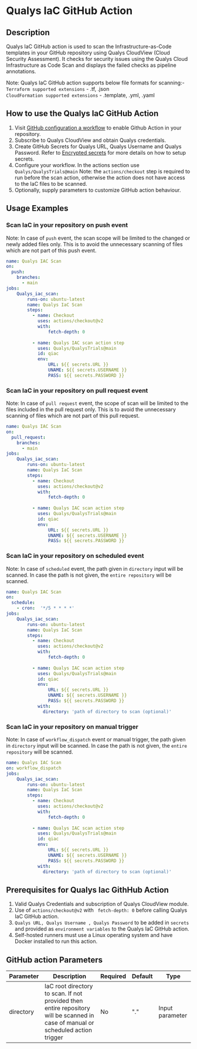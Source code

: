 # Qualys IaC GitHub Action


## Description
Qualys IaC GitHub action is used to scan the Infrastructure-as-Code templates in your GitHub repository using Qualys CloudView (Cloud Security Assessment). It checks for security issues using the Qualys Cloud Infrastructure as Code Scan and displays the failed checks as pipeline annotations.

Note: Qualys IaC GitHub action supports below file formats for scanning:- <br />
`Terraform supported extensions` - .tf, .json <br />
`CloudFormation supported extensions` - .template, .yml, .yaml


## How to use the Qualys IaC GitHub Action

1. Visit [GitHub configuration a workflow](https://help.github.com/en/actions/configuring-and-managing-workflows/configuring-a-workflow) to enable Github Action in your repository.
2. Subscribe to Qualys CloudView and obtain Qualys credentials.
3. Create GitHub Secrets for Qualys URL, Qualys Username and Qualys Password.
Refer to [Encrypted secrets](https://docs.github.com/en/actions/reference/encrypted-secrets) for more details on how to setup secrets.
4. Configure your workflow. In the actions section use `Qualys/QualysTrials@main`
Note: the `actions/checkout` step is required to run before the scan action, otherwise the action does not have access to the IaC files to be scanned.
5. Optionally, supply parameters to customize GitHub action behaviour.

## Usage Examples

### Scan IaC in your repository on push event
Note: In case of `push` event, the scan scope will be limited to the changed or newly added files only. This is to avoid the unnecessary scanning of files which are not part of this push event.
```yaml
name: Qualys IAC Scan 
on:
  push:
    branches:
      - main
jobs:
    Qualys_iac_scan:
        runs-on: ubuntu-latest
        name: Qualys IaC Scan
        steps:
          - name: Checkout
            uses: actions/checkout@v2 
            with:
                fetch-depth: 0
    
          - name: Qualys IAC scan action step
            uses: Qualys/QualysTrials@main
            id: qiac
            env:
                URL: ${{ secrets.URL }}
                UNAME: ${{ secrets.USERNAME }}
                PASS: ${{ secrets.PASSWORD }}
```

### Scan IaC in your repository on pull request event
Note: In case of `pull request` event, the scope of scan will be limited to the files included in the pull request only. This is to avoid the unnecessary scanning of files which are not part of this pull request.
```yaml
name: Qualys IAC Scan 
on:
  pull_request:
    branches:
      - main 
jobs:
    Qualys_iac_scan:
        runs-on: ubuntu-latest
        name: Qualys IaC Scan
        steps:
          - name: Checkout
            uses: actions/checkout@v2 
            with:
                fetch-depth: 0
    
          - name: Qualys IAC scan action step
            uses: Qualys/QualysTrials@main
            id: qiac
            env:
                URL: ${{ secrets.URL }}
                UNAME: ${{ secrets.USERNAME }}
                PASS: ${{ secrets.PASSWORD }}
```

### Scan IaC in your repository on scheduled event
Note: In case of `scheduled` event, the path given in `directory` input will be scanned. In case the path is not given, the `entire repository` will be scanned.
```yaml
name: Qualys IAC Scan 
on:
  schedule:
    - cron:  '*/5 * * * *'
jobs:
    Qualys_iac_scan:
        runs-on: ubuntu-latest
        name: Qualys IaC Scan
        steps:
          - name: Checkout
            uses: actions/checkout@v2 
            with:
                fetch-depth: 0
    
          - name: Qualys IAC scan action step
            uses: Qualys/QualysTrials@main
            id: qiac
            env:
                URL: ${{ secrets.URL }}
                UNAME: ${{ secrets.USERNAME }}
                PASS: ${{ secrets.PASSWORD }}
            with:
              directory: 'path of directory to scan (optional)'
```

### Scan IaC in your repository on manual trigger
Note: In case of `workflow_dispatch` event or manual trigger, the path given in `directory` input will be scanned. In case the path is not given, the `entire repository` will be scanned.
```yaml
name: Qualys IAC Scan 
on: workflow_dispatch
jobs:
    Qualys_iac_scan:
        runs-on: ubuntu-latest
        name: Qualys IaC Scan
        steps:
          - name: Checkout
            uses: actions/checkout@v2 
            with:
                fetch-depth: 0
    
          - name: Qualys IAC scan action step
            uses: Qualys/QualysTrials@main
            id: qiac
            env:
                URL: ${{ secrets.URL }}
                UNAME: ${{ secrets.USERNAME }}
                PASS: ${{ secrets.PASSWORD }}
            with:
              directory: 'path of directory to scan (optional)'
```

## Prerequisites for Qualys Iac GithHub Action
1. Valid Qualys Credentials and subscription of Qualys CloudView module.
2. Use of `actions/checkout@v2` with ` fetch-depth: 0` before calling Qualys IaC GitHub action.
3. `Qualys URL, Qualys Username , Qualys Password` to be added in `secrets` and provided as `environment variables` to the Qualys IaC GitHub action.
4. Self-hosted runners must use a Linux operating system and have Docker installed to run this action.

## GitHub action Parameters

| Parameter  | Description | Required | Default | Type |
| -----------| -------------------------------------------------------------------------------------------------------- | ------------- | ------------- | ------------- |
| directory | IaC root directory to scan.  If not provided then entire repository will be scanned in case of manual or scheduled action trigger  | No | "." | Input parameter |
